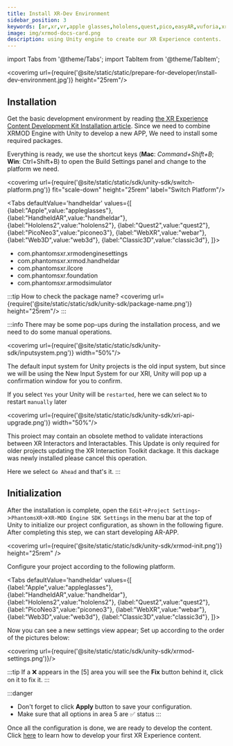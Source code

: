 ```yaml
---
title: Install XR-Dev Environment
sidebar_position: 3
keywords: [ar,xr,vr,apple glasses,hololens,quest,pico,easyAR,vuforia,xrmod,mod,doc,metaverse,facebook,meta,unity]
image: img/xrmod-docs-card.png
description: using Unity engine to create our XR Experience contents.
---
```


import Tabs from '@theme/Tabs';
import TabItem from '@theme/TabItem';

<coverimg url={require('@site/static/static/prepare-for-developer/install-dev-environment.jpg')} height="25rem"/>


## Installation


Get the basic development environment by reading [the XR Experience Content Development Kit Installation article](./install-xrmod-dev-tools). Since we need to combine XRMOD Engine with Unity to develop a new APP, We need to install some required packages.

Everything is ready, we use the shortcut keys (**Mac**: *Command+Shift+B*; **Win**: Ctrl+Shift+B) to open the Build Settings panel and change to the platform we need.

<coverimg url={require('@site/static/static/sdk/unity-sdk/switch-platform.png')} fit="scale-down" height="25rem" label="Switch Platform"/>


<Tabs defaultValue='handheldar' values={[
    {label:"Apple",value:"appleglasses"},
    {label:"HandheldAR",value:"handheldar"},
    {label:"Hololens2",value:"hololens2"},
    {label:"Quest2",value:"quest2"},
    {label:"PicoNeo3",value:"piconeo3"},
    {label:"WebXR",value:"webar"},
    {label:"Web3D",value:"web3d"},
    {label:"Classic3D",value:"classic3d"},
]}>

<TabItem value="handheldar">

- com.phantomsxr.xrmodenginesettings
- com.phantomsxr.xrmod.handheldar
- com.phantomsxr.ilcore
- com.phantomsxr.foundation
- com.phantomsxr.armodsimulator

:::tip
How to check the package name?
<coverimg url={require('@site/static/static/sdk/unity-sdk/package-name.png')} height="25rem"/>
:::

</TabItem>


</Tabs>

:::info
There may be some pop-ups during the installation process, and we need to do some manual operations.

<coverimg url={require('@site/static/static/sdk/unity-sdk/inputsystem.png')} width="50%"/>

The default input system for Unity projects is the old input system, but since we will be using the New Input System for our XRI, Unity will pop up a confirmation window for you to confirm.

If you select `Yes` your Unity will be `restarted`, here we can select `No` to restart `manually` later

<coverimg url={require('@site/static/static/sdk/unity-sdk/xri-api-upgrade.png')} width="50%"/>

This proiect may contain an obsolete method to validate interactions between XR Interactors and Interactables. This Update is only required for older projects updating the XR Interaction Toolkit dackage. It this dackage was newly installed please cancel this operation.

Here we select `Go Ahead` and that's it.
:::

## Initialization

After the installation is complete, open the `Edit`->`Project Settings`->`PhantomsXR`->`XR-MOD Engine SDK Settings` in the menu bar at the top of Unity to initialize our project configuration, as shown in the following figure. After completing this step, we can start developing AR-APP.

<coverimg url={require('@site/static/static/sdk/unity-sdk/xrmod-init.png')} height="25rem" />


Configure your project according to the following platform.

<Tabs defaultValue='handheldar' values={[
    {label:"Apple",value:"appleglasses"},
    {label:"HandheldAR",value:"handheldar"},
    {label:"Hololens2",value:"hololens2"},
    {label:"Quest2",value:"quest2"},
    {label:"PicoNeo3",value:"piconeo3"},
    {label:"WebXR",value:"webar"},
    {label:"Web3D",value:"web3d"},
    {label:"Classic3D",value:"classic3d"},
]}>

<TabItem value="handheldar">

Now you can see a new settings view appear; Set up according to the order of the pictures below:

<coverimg url={require('@site/static/static/sdk/unity-sdk/xrmod-settings.png')}/>

</TabItem>


</Tabs>


:::tip
If a ❌ appears in the [5] area you will see the **Fix** button behind it, click on it to fix it.
:::

:::danger
- Don't forget to click **Apply** button to save your configuration.
- Make sure that all options in area 5 are ✅ status
:::

Once all the configuration is done, we are ready to develop the content. Click [here](../tutorial-basics/create-first-arexperience) to learn how to develop your first XR Experience content.

